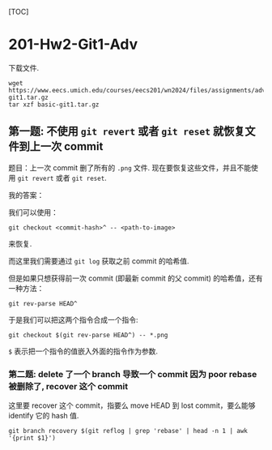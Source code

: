 [TOC]

# 201-Hw2-Git1-Adv

下载文件.

```shell
wget https://www.eecs.umich.edu/courses/eecs201/wn2024/files/assignments/adv-git1.tar.gz
tar xzf basic-git1.tar.gz
```

## 第一题: 不使用 `git revert` 或者 `git reset` 就恢复文件到上一次 commit

题目：上一次 commit 删了所有的 `.png` 文件. 现在要恢复这些文件，并且不能使用 `git revert` 或者 `git reset`.

我的答案：

我们可以使用：

```shell
git checkout <commit-hash>^ -- <path-to-image>
```

来恢复.

而这里我们需要通过 `git log` 获取之前 commit 的哈希值.

但是如果只想获得前一次 commit (即最新 commit 的父 commit) 的哈希值，还有一种方法：

```shell
git rev-parse HEAD^
```

于是我们可以把这两个指令合成一个指令:

```shell
git checkout $(git rev-parse HEAD^) -- *.png
```

`$` 表示把一个指令的值嵌入外面的指令作为参数.

### 第二题: delete 了一个 branch 导致一个 commit 因为 poor rebase 被删除了, recover 这个 commit

这里要 recover 这个 commit，指要么 move HEAD 到 lost commit，要么能够 identify 它的 hash 值.

```shell
git branch recovery $(git reflog | grep 'rebase' | head -n 1 | awk '{print $1}')
```


